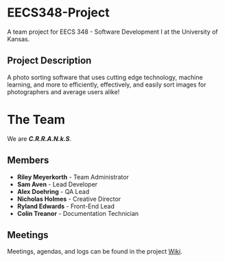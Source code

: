 # EECS348-Project
A team project for EECS 348 - Software Development I at the University of Kansas.

## Project Description
A photo sorting software that uses cutting edge technology, machine learning, and more to efficiently, effectively, and easily sort images for photographers and average users alike!

# The Team
We are _**C.R.R.A.N.k.S**_.

## Members
* **Riley Meyerkorth**   - Team Administrator
* **Sam Aven**           - Lead Developer
* **Alex Doehring**      - QA Lead
* **Nicholas Holmes**    - Creative Director
* **Ryland Edwards**     - Front-End Lead
* **Colin Treanor**      - Documentation Technician

## Meetings
Meetings, agendas, and logs can be found in the project [Wiki](https://github.com/m-riley04/EECS348-Project/wiki).
